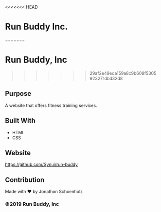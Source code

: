 <<<<<<< HEAD
# Run Buddy Inc.
=======
# Run Buddy, Inc
>>>>>>> 29af2e49eda159a8c9b608f5305923271dbd32d8

## Purpose
A website that offers fitness training services.

## Built With
* HTML
* CSS

## Website
https://github.com/Synui/run-buddy

## Contribution
Made with ❤️ by Jonathon Schoenholz

### ©️2019 Run Buddy, Inc
